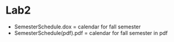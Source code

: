 # Lab2
  * SemesterSchedule.dox = calendar for fall semester
  * SemesterSchedule(pdf).pdf = calendar for fall semester in pdf 
